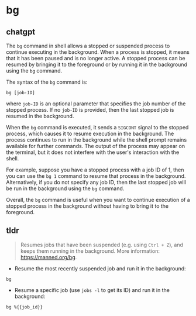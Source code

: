 # bg 
## chatgpt 
The `bg` command in shell allows a stopped or suspended process to continue executing in the background. When a process is stopped, it means that it has been paused and is no longer active. A stopped process can be resumed by bringing it to the foreground or by running it in the background using the `bg` command.

The syntax of the `bg` command is:

```
bg [job-ID]
```

where `job-ID` is an optional parameter that specifies the job number of the stopped process. If no `job-ID` is provided, then the last stopped job is resumed in the background.

When the `bg` command is executed, it sends a `SIGCONT` signal to the stopped process, which causes it to resume execution in the background. The process continues to run in the background while the shell prompt remains available for further commands. The output of the process may appear on the terminal, but it does not interfere with the user's interaction with the shell.

For example, suppose you have a stopped process with a job ID of 1, then you can use the `bg 1` command to resume that process in the background. Alternatively, if you do not specify any job ID, then the last stopped job will be run in the background using the `bg` command.

Overall, the `bg` command is useful when you want to continue execution of a stopped process in the background without having to bring it to the foreground. 

## tldr 
 
> Resumes jobs that have been suspended (e.g. using `Ctrl + Z`), and keeps them running in the background.
> More information: <https://manned.org/bg>.

- Resume the most recently suspended job and run it in the background:

`bg`

- Resume a specific job (use `jobs -l` to get its ID) and run it in the background:

`bg %{{job_id}}`
